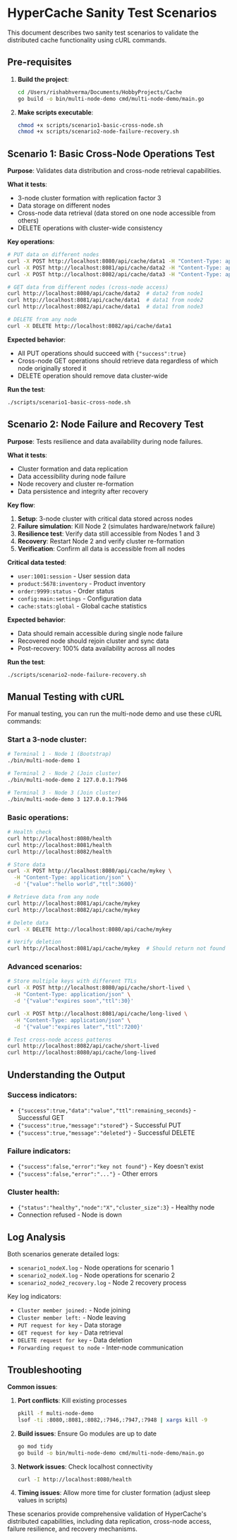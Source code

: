 # HyperCache Sanity Test Scenarios

This document describes two sanity test scenarios to validate the distributed cache functionality using cURL commands.

## Pre-requisites

1. **Build the project**:
   ```bash
   cd /Users/rishabhverma/Documents/HobbyProjects/Cache
   go build -o bin/multi-node-demo cmd/multi-node-demo/main.go
   ```

2. **Make scripts executable**:
   ```bash
   chmod +x scripts/scenario1-basic-cross-node.sh
   chmod +x scripts/scenario2-node-failure-recovery.sh
   ```

## Scenario 1: Basic Cross-Node Operations Test

**Purpose**: Validates data distribution and cross-node retrieval capabilities.

**What it tests**:
- 3-node cluster formation with replication factor 3
- Data storage on different nodes
- Cross-node data retrieval (data stored on one node accessible from others)
- DELETE operations with cluster-wide consistency

**Key operations**:
```bash
# PUT data on different nodes
curl -X POST http://localhost:8080/api/cache/data1 -H "Content-Type: application/json" -d '{"value":"value_from_node1","ttl":3600}'
curl -X POST http://localhost:8081/api/cache/data2 -H "Content-Type: application/json" -d '{"value":"value_from_node2","ttl":3600}'
curl -X POST http://localhost:8082/api/cache/data3 -H "Content-Type: application/json" -d '{"value":"value_from_node3","ttl":3600}'

# GET data from different nodes (cross-node access)
curl http://localhost:8080/api/cache/data2  # data2 from node1
curl http://localhost:8081/api/cache/data1  # data1 from node2
curl http://localhost:8082/api/cache/data1  # data1 from node3

# DELETE from any node
curl -X DELETE http://localhost:8082/api/cache/data1
```

**Expected behavior**:
- All PUT operations should succeed with `{"success":true}`
- Cross-node GET operations should retrieve data regardless of which node originally stored it
- DELETE operation should remove data cluster-wide

**Run the test**:
```bash
./scripts/scenario1-basic-cross-node.sh
```

## Scenario 2: Node Failure and Recovery Test

**Purpose**: Tests resilience and data availability during node failures.

**What it tests**:
- Cluster formation and data replication
- Data accessibility during node failure
- Node recovery and cluster re-formation
- Data persistence and integrity after recovery

**Key flow**:
1. **Setup**: 3-node cluster with critical data stored across nodes
2. **Failure simulation**: Kill Node 2 (simulates hardware/network failure)
3. **Resilience test**: Verify data still accessible from Nodes 1 and 3
4. **Recovery**: Restart Node 2 and verify cluster re-formation
5. **Verification**: Confirm all data is accessible from all nodes

**Critical data tested**:
- `user:1001:session` - User session data
- `product:5678:inventory` - Product inventory
- `order:9999:status` - Order status
- `config:main:settings` - Configuration data
- `cache:stats:global` - Global cache statistics

**Expected behavior**:
- Data should remain accessible during single node failure
- Recovered node should rejoin cluster and sync data
- Post-recovery: 100% data availability across all nodes

**Run the test**:
```bash
./scripts/scenario2-node-failure-recovery.sh
```

## Manual Testing with cURL

For manual testing, you can run the multi-node demo and use these cURL commands:

### Start a 3-node cluster:
```bash
# Terminal 1 - Node 1 (Bootstrap)
./bin/multi-node-demo 1

# Terminal 2 - Node 2 (Join cluster)
./bin/multi-node-demo 2 127.0.0.1:7946

# Terminal 3 - Node 3 (Join cluster)  
./bin/multi-node-demo 3 127.0.0.1:7946
```

### Basic operations:
```bash
# Health check
curl http://localhost:8080/health
curl http://localhost:8081/health
curl http://localhost:8082/health

# Store data
curl -X POST http://localhost:8080/api/cache/mykey \
  -H "Content-Type: application/json" \
  -d '{"value":"hello world","ttl":3600}'

# Retrieve data from any node
curl http://localhost:8081/api/cache/mykey
curl http://localhost:8082/api/cache/mykey

# Delete data
curl -X DELETE http://localhost:8080/api/cache/mykey

# Verify deletion
curl http://localhost:8081/api/cache/mykey  # Should return not found
```

### Advanced scenarios:
```bash
# Store multiple keys with different TTLs
curl -X POST http://localhost:8080/api/cache/short-lived \
  -H "Content-Type: application/json" \
  -d '{"value":"expires soon","ttl":30}'

curl -X POST http://localhost:8081/api/cache/long-lived \
  -H "Content-Type: application/json" \
  -d '{"value":"expires later","ttl":7200}'

# Test cross-node access patterns
curl http://localhost:8082/api/cache/short-lived
curl http://localhost:8080/api/cache/long-lived
```

## Understanding the Output

### Success indicators:
- `{"success":true,"data":"value","ttl":remaining_seconds}` - Successful GET
- `{"success":true,"message":"stored"}` - Successful PUT
- `{"success":true,"message":"deleted"}` - Successful DELETE

### Failure indicators:
- `{"success":false,"error":"key not found"}` - Key doesn't exist
- `{"success":false,"error":"..."}` - Other errors

### Cluster health:
- `{"status":"healthy","node":"X","cluster_size":3}` - Healthy node
- Connection refused - Node is down

## Log Analysis

Both scenarios generate detailed logs:
- `scenario1_nodeX.log` - Node operations for scenario 1
- `scenario2_nodeX.log` - Node operations for scenario 2  
- `scenario2_node2_recovery.log` - Node 2 recovery process

Key log indicators:
- `Cluster member joined:` - Node joining
- `Cluster member left:` - Node leaving  
- `PUT request for key` - Data storage
- `GET request for key` - Data retrieval
- `DELETE request for key` - Data deletion
- `Forwarding request to node` - Inter-node communication

## Troubleshooting

**Common issues**:

1. **Port conflicts**: Kill existing processes
   ```bash
   pkill -f multi-node-demo
   lsof -ti :8080,:8081,:8082,:7946,:7947,:7948 | xargs kill -9
   ```

2. **Build issues**: Ensure Go modules are up to date
   ```bash
   go mod tidy
   go build -o bin/multi-node-demo cmd/multi-node-demo/main.go
   ```

3. **Network issues**: Check localhost connectivity
   ```bash
   curl -I http://localhost:8080/health
   ```

4. **Timing issues**: Allow more time for cluster formation (adjust sleep values in scripts)

These scenarios provide comprehensive validation of HyperCache's distributed capabilities, including data replication, cross-node access, failure resilience, and recovery mechanisms.
